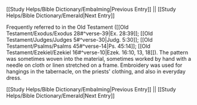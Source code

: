 [[Study Helps/Bible Dictionary/Embalming|Previous Entry]]  ||  [[Study Helps/Bible Dictionary/Emerald|Next Entry]]

 Frequently referred to in the Old Testament ([[Old Testament/Exodus/Exodus 28#^verse-39|Ex. 28:39]]; [[Old Testament/Judges/Judges 5#^verse-30|Judg. 5:30]]; [[Old Testament/Psalms/Psalms 45#^verse-14|Ps. 45:14]]; [[Old Testament/Ezekiel/Ezekiel 16#^verse-10|Ezek. 16:10, 13, 18]]). The pattern was sometimes woven into the material, sometimes worked by hand with a needle on cloth or linen stretched on a frame. Embroidery was used for hangings in the tabernacle, on the priests' clothing, and also in everyday dress.

[[Study Helps/Bible Dictionary/Embalming|Previous Entry]]  ||  [[Study Helps/Bible Dictionary/Emerald|Next Entry]]